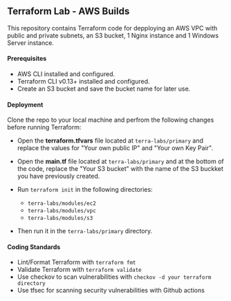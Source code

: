 Terraform Lab - AWS Builds
------------

This repository contains Terraform code for depploying an AWS VPC with public and private subnets, an S3 bucket, 1 Nginx instance and 1 Windows Server instance. 

#### Prerequisites 

* AWS CLI installed and configured.
* Terraform CLI v0.13+ installed and configured.
* Create an S3 bucket and save the bucket name for later use. 

#### Deployment

Clone the repo to your local machine and perfrom the following changes before running Terraform: 

  * Open the **terraform.tfvars** file located at `terra-labs/primary` and replace the values for "Your own public IP" and "Your own Key Pair".
  
  * Open the **main.tf** file located at `terra-labs/primary` and at the bottom of the code, replace the "Your S3 bucket" with the name of the S3 buckket you have previously created.

  * Run `terraform init` in the following directories:
    * `terra-labs/modules/ec2`
    * `terra-labs/modules/vpc`
    * `terra-labs/modules/s3`
  * Then run it in the `terra-labs/primary` directory.  

#### Coding Standards

* Lint/Format Terraform with `terraform fmt`
* Validate Terraform with `terraform validate`
* Use checkov to scan vulnerabilities with `checkov -d your terraform directory`
* Use tfsec for scanning security vulnerabilities with Github actions